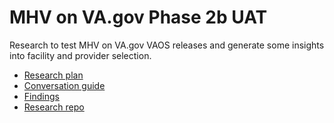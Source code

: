 # MHV on VA.gov Phase 2b UAT

Research to test MHV on VA.gov VAOS releases and generate some insights into facility and provider selection.

- [Research plan](research-plan.md)  
- [Conversation guide](conversation-guide.md)
- [Findings](research-findings.md)
- [Research repo](https://github.com/department-of-veterans-affairs/va.gov-research-repository/issues/438)
